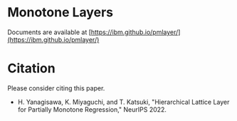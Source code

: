 # Monotone Layers

Documents are available at [https://ibm.github.io/pmlayer/](https://ibm.github.io/pmlayer/)


# Citation

Please consider citing this paper.
- H. Yanagisawa, K. Miyaguchi, and T. Katsuki, "Hierarchical Lattice Layer for Partially Monotone Regression," NeurIPS 2022.
